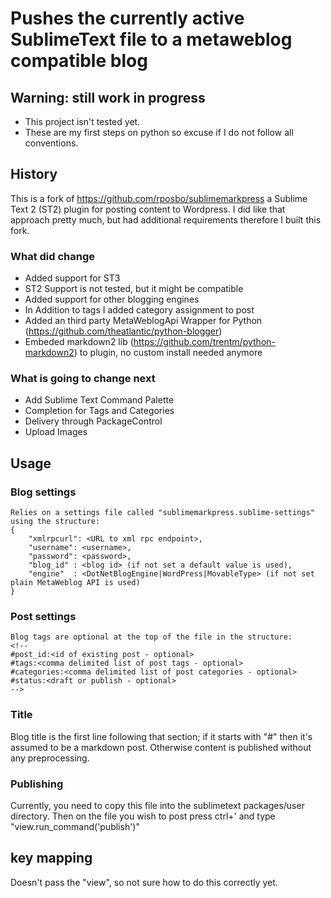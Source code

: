 # Pushes the currently active SublimeText file to a metaweblog compatible blog
## Warning: still work in progress
- This project isn't tested yet.
- These are my first steps on python so excuse if I do not follow all conventions.

## History
This is a fork of https://github.com/rposbo/sublimemarkpress a Sublime Text 2 (ST2) plugin for posting content to Wordpress. I did like that approach pretty much, but had additional requirements therefore I built this fork.

### What did change
- Added support for ST3
- ST2 Support is not tested, but it might be compatible
- Added support for other blogging engines
- In Addition to tags I added category assignment to post
- Added an third party MetaWeblogApi Wrapper for Python (https://github.com/theatlantic/python-blogger)
- Embeded markdown2 lib (https://github.com/trentm/python-markdown2) to plugin, no custom install needed anymore

### What is going to change next
- Add Sublime Text Command Palette
- Completion for Tags and Categories
- Delivery through PackageControl
- Upload Images

## Usage
### Blog settings
	Relies on a settings file called "sublimemarkpress.sublime-settings" using the structure:
	{
	    "xmlrpcurl": <URL to xml rpc endpoint>,
	    "username": <username>,
	    "password": <password>,
	    "blog_id" : <blog id> (if not set a default value is used),
	    "engine"  : <DotNetBlogEngine|WordPress|MovableType> (if not set plain MetaWeblog API is used)
	}

### Post settings
	Blog tags are optional at the top of the file in the structure:
	<!-- 
	#post_id:<id of existing post - optional>
	#tags:<comma delimited list of post tags - optional>
	#categories:<comma delimited list of post categories - optional>
	#status:<draft or publish - optional>
	-->

### Title
Blog title is the first line following that section; if it starts with "#" then it's assumed to be a markdown post. Otherwise content is published without any preprocessing.

### Publishing
Currently, you need to copy this file into the sublimetext packages/user directory. Then on the file you wish to post press ctrl+' and type "view.run_command('publish')"

## key mapping
Doesn't pass the "view", so not sure how to do this correctly yet.